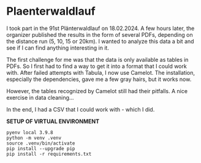# Plaenterwaldlauf

I took part in the 91st Plänterwaldlauf on 18.02.2024. A few hours later, the organizer published the results in the form of several PDFs, depending on the distance run (5, 10, 15 or 20km). I wanted to analyze this data a bit and see if I can find anything interesting in it.


The first challenge for me was that the data is only available as tables in PDFs. So I first had to find a way to get it into a format that I could work with. After failed attempts with Tabula, I now use Camelot. The installation, especially the dependencies, gave me a few gray hairs, but it works now.


However, the tables recognized by Camelot still had their pitfalls. A nice exercise in data cleaning...

In the end, I had a CSV that I could work with - which I did.



**SETUP OF VIRTUAL ENVIRONMENT**

```
pyenv local 3.9.8
python -m venv .venv
source .venv/bin/activate
pip install --upgrade pip
pip install -r requirements.txt
```